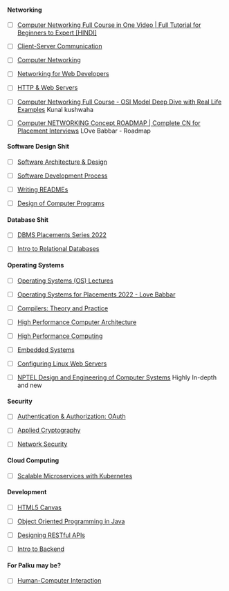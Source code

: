 #### Networking
- [ ] [Computer Networking Full Course in One Video | Full Tutorial for Beginners to Expert [HINDI]](https://www.youtube.com/watch?v=L3ZzkOTDins)
- [ ] [Client-Server Communication](https://www.udacity.com/course/client-server-communication--ud897) 
- [ ] [Computer Networking](https://www.udacity.com/course/computer-networking--ud436)
- [ ] [Networking for Web Developers](https://www.udacity.com/course/networking-for-web-developers--ud256)
- [ ] [HTTP & Web Servers](https://www.udacity.com/course/http-web-servers--ud303)

- [ ] [Computer Networking Full Course - OSI Model Deep Dive with Real Life Examples](https://www.youtube.com/watch?v=IPvYjXCsTg8) Kunal kushwaha
- [ ] [Computer NETWORKING Concept ROADMAP | Complete CN for Placement Interviews](https://www.youtube.com/watch?v=oYeJoJXIP9Q) LOve Babbar - Roadmap






#### Software Design Shit
- [ ] [Software Architecture & Design](https://www.udacity.com/course/software-architecture-design--ud821)
- [ ] [Software Development Process](https://www.udacity.com/course/software-development-process--ud805)
- [ ] [Writing READMEs](https://www.udacity.com/course/writing-readmes--ud777)
- [ ] [Design of Computer Programs](https://www.udacity.com/course/design-of-computer-programs--cs212)




#### Database Shit
- [ ] [DBMS Placements Series 2022](https://www.youtube.com/playlist?list=PLDzeHZWIZsTpukecmA2p5rhHM14bl2dHU)
- [ ] [Intro to Relational Databases](https://www.udacity.com/course/intro-to-relational-databases--ud197)




#### Operating Systems
- [ ] [Operating Systems (OS) Lectures](https://www.youtube.com/playlist?list=PLDW872573QAb4bj0URobvQTD41IV6gRkx)
- [ ] [Operating Systems for Placements 2022 - Love Babbar](https://www.youtube.com/playlist?list=PLDzeHZWIZsTr3nwuTegHLa2qlI81QweYG) 

- [ ] [Compilers: Theory and Practice](https://www.udacity.com/course/compilers-theory-and-practice--ud168)
- [ ] [High Performance Computer Architecture](https://www.udacity.com/course/high-performance-computer-architecture--ud007)
- [ ] [High Performance Computing](https://www.udacity.com/course/high-performance-computing--ud281)
- [ ] [Embedded Systems](https://www.udacity.com/course/embedded-systems--ud169)
- [ ] [Configuring Linux Web Servers](https://www.udacity.com/course/configuring-linux-web-servers--ud299)
- [ ] [NPTEL Design and Engineering of Computer Systems](https://www.youtube.com/playlist?list=PLDW872573QAZNlUzWVzoU8cCadXg1NUGK) Highly In-depth and new 






#### Security
- [ ] [Authentication & Authorization: OAuth](https://www.udacity.com/course/authentication-authorization-oauth--ud330)
- [ ] [Applied Cryptography](https://www.udacity.com/course/applied-cryptography--cs387)
- [ ] [Network Security](https://www.udacity.com/course/network-security--ud199)






#### Cloud Computing
- [ ] [Scalable Microservices with Kubernetes](https://www.udacity.com/course/scalable-microservices-with-kubernetes--ud615)


#### Development
- [ ] [HTML5 Canvas](https://www.udacity.com/course/html5-canvas--ud292)
- [ ] [Object Oriented Programming in Java](https://www.udacity.com/course/object-oriented-programming-in-java--ud283)
- [ ] [Designing RESTful APIs](https://www.udacity.com/course/designing-restful-apis--ud388)
- [ ] [Intro to Backend](https://www.udacity.com/course/intro-to-backend--ud171)




#### For Palku may be?
- [ ] [Human-Computer Interaction](https://www.udacity.com/course/human-computer-interaction--ud400)



